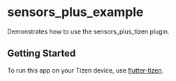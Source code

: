 # sensors_plus_example

Demonstrates how to use the sensors_plus_tizen plugin.

## Getting Started

To run this app on your Tizen device, use [flutter-tizen](https://github.com/flutter-tizen/flutter-tizen).
